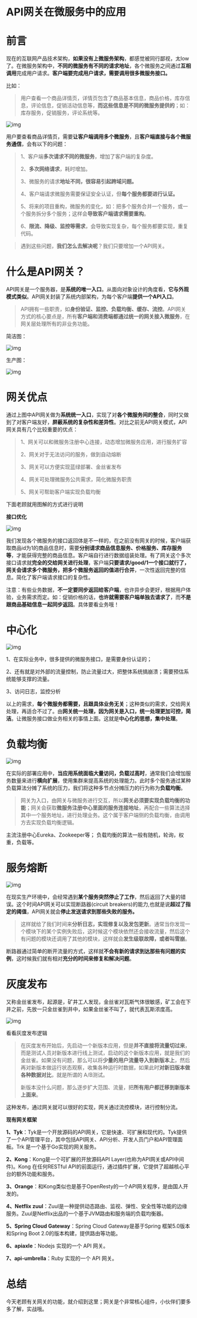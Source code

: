 # API网关在微服务中的应用

# **前言**

现在的互联网产品技术架构，**如果没有上微服务架构**，都感觉被同行鄙视，太low了。在微服务架构中，**不同的微服务有不同的请求地址**，各个微服务之间通过**互相调用**完成用户请求。**客户端要完成用户请求，需要调用很多微服务接口。**

比如：

> 用户查看一个商品详情页，详情页包含了商品基本信息，商品价格，库存信息，评论信息，促销活动信息等，**而这些信息是不同的微服务提供的**；如：库存服务，促销服务，评论系统等。

![img](API网关在微服务中的应用.assets/16cf663ed71c1a5c)

用户要查看商品详情页，需要**让客户端调用多个微服务**，且**客户端直接与各个微服务通信**，会有以下的问题：

> 1、客户端**多次请求不同的微服务**，增加了客户端的复杂度。
>
> 2、**多次网络请求**，耗时增加。
>
> 3、微服务的请求**地址不同，很容易引起跨域问题。**
>
> 4、客户端请求微服务需要保证安全认证，但**每个服务都要进行认证。**
>
> 5、将来的项目重构，微服务的变化，如：把多个服务合并一个服务，或一个服务拆分多个服务；这样会**导致客户端请求需要重构**。
>
> 6、**限流、降级、监控等需求**，会导致实现复杂，每个服务都要实现，重复代码。

> 遇到这些问题，**我们怎么去解决呢**？我们只要增加一个API网关。

# **什么是API网关？**

API网关是一个服务器，是**系统的唯一入口**。从面向对象设计的角度看，**它与外观模式类似**。API网关封装了系统内部架构，为每个客户端**提供一个API入口**。

> API拥有一些职责，如**身份验证、监控、负载均衡、缓存、流控**。API网关方式的核心要点是，所有**客户端和消费端都通过统一的网关接入微服务**，在网关层处理所有的非业务功能。

简洁图：

![img](API网关在微服务中的应用.assets/16cf663ee7197789)



生产图：



![img](API网关在微服务中的应用.assets/16cf663ee178ca08)

# **网关优点**

通过上图中API网关做为**系统统一入口**，实现了对**各个微服务间的整合**，同时又做到了对客户端友好，**屏蔽系统的复杂性和差异性**。对比之前无API网关模式，API网关具有几个比较重要的优点：

> 1、网关可以和微服务注册中心连接，动态增加微服务应用，进行服务扩容
>
> 2、网关对于无法访问的服务，做到自动熔断
>
> 3、网关可以方便实现蓝绿部署、金丝雀发布
>
> 4、网关可处理微服务公共需求，简化微服务职责
>
> 5、网关可帮助客户端实现负载均衡

下面老顾就用图解的方式进行说明

**接口优化**

![img](API网关在微服务中的应用.assets/16cf663ee55cb8c9)

我们发现各个微服务的接口返回体是不一样的，在之前没有网关的时候，客户端获取商品id为1的商品信息时，需要**分别请求商品信息服务、价格服务、库存服务等**，才能获得完整的商品信息。客户端自行进行数据组装处理。有了网关这个多次接口请求就**完全的交给网关进行处理**，客户端**只要请求/good/1一个接口就行了，网关会请求多个微服务，把多个微服务返回的值进行合并**，一次性返回完整的信息。简化了客户端请求接口的复杂性。

注意：有些业务数据，**不一定要同步返回给客户端**，也许异步会更好，根据用户体验，业务需求而定。如：促销价格的话，**也许就需要客户端单独去请求了**，而**不是跟商品基础信息一起同步返回**。具体要看业务哦！

# **中心化**

![img](API网关在微服务中的应用.assets/16cf663eeb6271e8)

1、在实际业务中，很多提供的微服务接口，是需要身份认证的；

2、还有就是对外部的流量控制，防止流量过大，把整体系统搞崩溃；需要预估系统能够支撑的流量。

3、访问日志，监控分析

以上的需求，**每个微服务都需要，且跟具体业务无关**；这种类似的需求，交给网关处理，再适合不过了。由**网关统一处理，因为网关是入口，统一处理更加可控，简洁**。让微服务接口做业务相关的事情上面。这就是**中心化的思想，集中处理**。

# **负载均衡**

![img](API网关在微服务中的应用.assets/16cf663ee959bb32)

在实际的部署应用中，**当应用系统面临大量访问，负载过高时**，通常我们会增加服务数量来进行**横向扩展**，使用集群来提高系统的处理能力。此时多个服务通过某种负载算法分摊了系统的压力，我们将这种多节点分摊压力的行为称为**负载均衡**。

> 网关为入口，由网关与微服务进行交互，所以**网关必须要实现负载均衡的功能**；网关会获取**微服务注册中心里面的服务连接地址**，再配合一些算法选择其中一个服务地址，进行处理业务。这个属于客户端侧的负载均衡，由调用方去实现负载均衡逻辑。

主流注册中心Eureka、Zookeeper等； 负载均衡的算法一般有随机，轮询，权重，负载等。

# **服务熔断**

![img](API网关在微服务中的应用.assets/16cf663f05e653bf)

在现实生产环境中，会经常遇到**某个服务突然停止了工作**，然后返回了大量的错误。这个时间API网关可以实现断路器(circuit breakers)的能力,也就是说**超过了指定的阈值**，API网关就会**停止发送请求到那些失败的服务。**

> 这样就给了我们时间来**分析日志，实现修复以及发包更新**。通常当你发现一个模块下的某个实例失败后，这时候这个模块依然还会接收流量，然后这个有问题的模块还调用了其他的模块，这样就会**发生级联故障，或者叫雪崩**。

断路器通过简单的断开流量的方式，这样就**不会有新的请求到达那些有问题的实例**，这时候我们就有相对**充分的时间来修复和解决问题**。

# **灰度发布**

又称金丝雀发布，起源是，矿井工人发现，金丝雀对瓦斯气体很敏感，矿工会在下井之前，先放一只金丝雀到井中，如果金丝雀不叫了，就代表瓦斯浓度高。

![img](https://user-gold-cdn.xitu.io/2019/9/3/16cf663f09a42a01?imageView2/0/w/1280/h/960/format/webp/ignore-error/1)

看看灰度发布逻辑

> 在灰度发布开始后，先启动一个新版本应用，但是**并不直接将流量切过来**，而是测试人员对新版本进行线上测试，启动的这个新版本应用，就是我们的金丝雀。如果没有问题，那么可以将**少量的用户流量导入到新版本上**，然后再对新版本做运行状态观察，收集各种运行时数据，如果此时**对新旧版本做各种数据对比**，就是所谓的 A/B测试。
>
> 新版本没什么问题，那么逐步扩大范围、流量，把**所有用户都迁移到新版本上面来**。

这种发布，通过网关就可以很好的实现，网关通过流控模块，进行控制分流。

**现有网关框架**

**1、Tyk**：Tyk是一个开放源码的API网关，它是快速、可扩展和现代的。Tyk提供了一个API管理平台，其中包括API网关、API分析、开发人员门户和API管理面板。Trk 是一个基于Go实现的网关服务。

**2、Kong**：Kong是一个可扩展的开放源码API Layer(也称为API网关或API中间件)。Kong 在任何RESTful API的前面运行，通过插件扩展，它提供了超越核心平台的额外功能和服务。

**3、Orange**：和Kong类似也是基于OpenResty的一个API网关程序，是由国人开发的。

**4、Netflix zuul**：Zuul是一种提供动态路由、监视、弹性、安全性等功能的边缘服务。Zuul是Netflix出品的一个基于JVM路由和服务端的负载均衡器。

**5、Spring Cloud Gateway**：Spring Cloud Gateway是基于Spring 框架5.0版本和Spring Boot 2.0的版本构建，提供路由等功能。

**6、apiaxle**：Nodejs 实现的一个 API 网关。

**7、api-umbrella**：Ruby 实现的一个 API 网关。

# **总结**

今天老顾有关网关的功能，就介绍到这里；网关是个非常核心组件，小伙伴们要多多了解，实战哦。